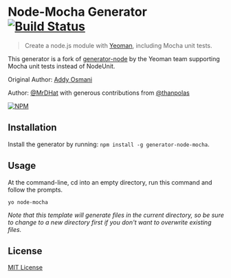 # Node-Mocha Generator [![Build Status](https://secure.travis-ci.org/MrDHat/generator-node-mocha.png?branch=master)](https://travis-ci.org/MrDHat/generator-node-mocha)

> Create a node.js module with [Yeoman](http://yeoman.io/), including Mocha unit tests.

This generator is a fork of [generator-node](https://github.com/yeoman/generator-node) by the Yeoman team supporting Mocha unit tests instead of NodeUnit.

Original Author: [Addy Osmani](https://github.com/addyosmani)

Author: [@MrDHat](https://github.com/MrDHat) with generous contributions from [@thanpolas](https://github.com/thanpolas)

[![NPM](https://nodei.co/npm/generator-node-mocha.png?downloads=true)](https://nodei.co/npm/generator-node-mocha/)

## Installation

Install the generator by running: `npm install -g generator-node-mocha`.


## Usage

At the command-line, cd into an empty directory, run this command and follow the prompts.

```
yo node-mocha
```

_Note that this template will generate files in the current directory, so be sure to change to a new directory first if you don't want to overwrite existing files._


## License

[MIT License](http://en.wikipedia.org/wiki/MIT_License)
